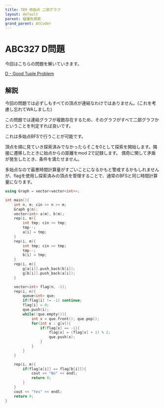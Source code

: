 ```yaml
---
title: 709 他始点 二部グラフ
layout: default
parent: 幅優先探索
grand_parent: AtCoder
---
```


# ABC327 D問題
今回はこちらの問題を解いていきます。

<a href="https://atcoder.jp/contests/abc327/tasks/abc327_d" target="_blank">D - Good Tuple Problem</a>

## 解説
今回の問題では必ずしもすべての頂点が連結なわけではありません。(これを考慮し忘れてWAしました)

この問題では連結グラフが複数存在するため、そのグラフがすべて二部グラフかということを判定すれば良いです。

これは多始点BFSで行うことが可能です。

頂点を順に見ていき探索済みでなかったらそこを0として探索を開始します。隣接に遷移したときに始点からの距離をmod 2で記録します。
偶奇に関して矛盾が発生したとき、条件を満たせません。

多始点なので最悪時間計算量がすごいことになるかもと警戒するかもしれませんが、flagを使用し探索済みの頂点を管理することで、通常のBFSと同じ時間計算量になります。

```cpp
using Graph = vector<vector<int>>;

int main(){
    int n, m; cin >> n >> m;
    Graph g(n);
    vector<int> a(m), b(m);
    rep(i, m){
        int tmp; cin >> tmp;
        tmp--;
        a[i] = tmp;
    }
    rep(i, m){
        int tmp; cin >> tmp;
        tmp--;
        b[i] = tmp;
    }
    rep(i, m){
        g[a[i]].push_back(b[i]);
        g[b[i]].push_back(a[i]);
    }

    vector<int> flag(n, -1);
    rep(i, n){
        queue<int> que;
        if(flag[i] != -1) continue;
        flag[i] = 0;
        que.push(i);
        while(!que.empty()){
            int v = que.front(); que.pop();
            for(int x : g[v]){
                if(flag[x] == -1){
                    flag[x] = (flag[v] + 1) % 2;
                    que.push(x);
                }
            }
        }
    }

    rep(i, m){
        if(flag[a[i]] == flag[b[i]]){
            cout << "No" << endl;
            return 0;
        }
    }
    cout << "Yes" << endl;
    return 0;
}
```